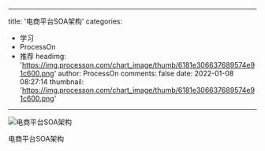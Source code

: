 
---
title: '电商平台SOA架构'
categories: 
 - 学习
 - ProcessOn
 - 推荐
headimg: 'https://img.processon.com/chart_image/thumb/6181e306637689574e91c600.png'
author: ProcessOn
comments: false
date: 2022-01-08 08:27:14
thumbnail: 'https://img.processon.com/chart_image/thumb/6181e306637689574e91c600.png'
---

<div>   
<img class="thumb" alt="电商平台SOA架构" src="https://img.processon.com/chart_image/thumb/6181e306637689574e91c600.png" referrerpolicy="no-referrer">
<p>电商平台SOA架构</p>  
</div>
            
